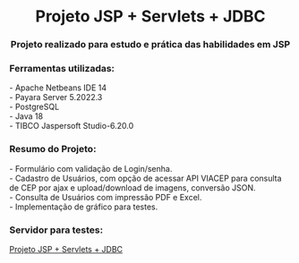 <h1 align="center">Projeto JSP + Servlets + JDBC</h1>
<h3 align="center">Projeto realizado para estudo e prática das habilidades em JSP</h3>

<h3 align="left">Ferramentas utilizadas:</h3>
- Apache Netbeans IDE 14 
<br/>
- Payara Server 5.2022.3
<br/>
- PostgreSQL 
<br/>
- Java 18
<br/>
- TIBCO Jaspersoft Studio-6.20.0
<br/>

<h3 align="left">Resumo do Projeto:</h3>
- Formulário com validação de Login/senha.
<br/>
- Cadastro de Usuários, com opção de acessar API VIACEP para consulta de CEP por ajax e upload/download de imagens, conversão JSON.
<br/>
- Consulta de Usuários com impressão PDF e Excel.
<br/>
- Implementação de gráfico para testes.
<br/>

<h3 align="left">Servidor para testes:</h3>
<p align="left">
<a href="http://localhost:8080/jsp-servlets" target="blank">Projeto JSP + Servlets + JDBC</a>
</p>
